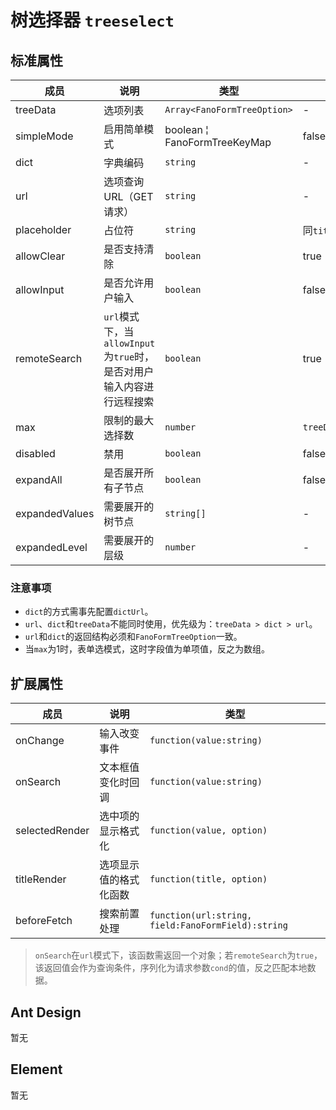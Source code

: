 # 树选择器 `treeselect`

## 标准属性

| 成员 | 说明 | 类型 | 默认值 |
| --- | --- | --- | --- |
| treeData | 选项列表 | `Array<FanoFormTreeOption>` | - |
| simpleMode | 启用简单模式 | boolean &brvbar; FanoFormTreeKeyMap | false |
| dict| 字典编码 | `string` | - |
| url | 选项查询URL（GET请求） | `string` | - |
| placeholder | 占位符 | `string` | 同`title` |
| allowClear | 是否支持清除 | `boolean` | true |
| allowInput | 是否允许用户输入| `boolean` | false |
| remoteSearch | `url`模式下，当`allowInput`为`true`时，是否对用户输入内容进行远程搜索 | `boolean` | true |
| max | 限制的最大选择数 | `number` | `treeData.length` |
| disabled | 禁用 | `boolean` | false |
| expandAll | 是否展开所有子节点 | `boolean` | false |
| expandedValues | 需要展开的树节点 | `string[]` | - |
| expandedLevel | 需要展开的层级 | `number` | - |

### 注意事项

- `dict`的方式需事先配置`dictUrl`。
- `url`、`dict`和`treeData`不能同时使用，优先级为：`treeData > dict > url`。
- `url`和`dict`的返回结构必须和`FanoFormTreeOption`一致。
- 当`max`为1时，表单选模式，这时字段值为单项值，反之为数组。

## 扩展属性

| 成员 | 说明 | 类型 |
| --- | --- | --- |
| onChange | 输入改变事件 | `function(value:string)` |
| onSearch | 文本框值变化时回调 | `function(value:string)` |
| selectedRender | 选中项的显示格式化 | `function(value, option)` |
| titleRender | 选项显示值的格式化函数 | `function(title, option)` |
| beforeFetch | 搜索前置处理 | `function(url:string, field:FanoFormField):string` |

>`onSearch`在`url`模式下，该函数需返回一个对象；若`remoteSearch`为`true`，该返回值会作为查询条件，序列化为请求参数`cond`的值，反之匹配本地数据。

## Ant Design

暂无

## Element

暂无